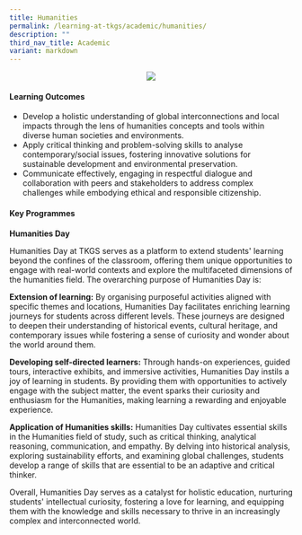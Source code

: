 ```yaml
---
title: Humanities
permalink: /learning-at-tkgs/academic/humanities/
description: ""
third_nav_title: Academic
variant: markdown
---
```

<center><img src="/images/LearningTKGS/Academic/hum_2024.gif"></center>

<h4><strong>Learning Outcomes</strong></h4>
<ul>
	<li>Develop a holistic understanding of global interconnections and local impacts through the lens of humanities concepts and tools within diverse human societies and environments. </li>
	<li>Apply critical thinking and problem-solving skills to analyse contemporary/social issues, fostering innovative solutions for sustainable development and environmental preservation.</li>
	<li>Communicate effectively, engaging in respectful dialogue and collaboration with peers and stakeholders to address complex  challenges while embodying ethical and responsible citizenship. </li>
	</ul>
<h4><strong>Key Programmes</strong></h4>
<strong>Humanities Day</strong>
<p>Humanities Day at TKGS serves as a platform to extend students' learning beyond the confines of the classroom, offering them unique opportunities to engage with real-world contexts and explore the multifaceted dimensions of the humanities field. The overarching purpose of Humanities Day is: </p>
<p><b>Extension of learning:</b> By organising purposeful activities aligned with specific themes and locations, Humanities Day facilitates enriching learning journeys for students across different levels. These journeys are designed to deepen their understanding of historical events, cultural heritage, and contemporary issues while fostering a sense of curiosity and wonder about the world around them. </p>
<p><b>Developing self-directed learners:</b> Through hands-on experiences, guided tours, interactive exhibits, and immersive activities, Humanities Day instils a joy of learning in students. By providing them with opportunities to actively engage with the subject matter, the event sparks their curiosity and enthusiasm for the Humanities, making learning a rewarding and enjoyable experience.</p>
<p><b>Application of Humanities skills:</b> Humanities Day cultivates essential skills in the Humanities field of study, such as critical thinking, analytical reasoning, communication, and empathy. By delving into historical analysis, exploring sustainability efforts, and examining global challenges, students develop a range of skills that are essential to be an adaptive and critical thinker. </p><p>

</p><p>Overall, Humanities Day serves as a catalyst for holistic education, nurturing students' intellectual curiosity, fostering a love for learning, and equipping them with the knowledge and skills necessary to thrive in an increasingly complex and interconnected world. </p>
